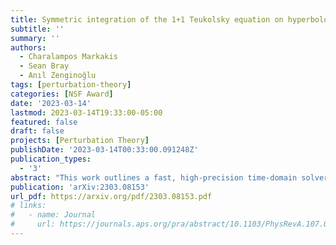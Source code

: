 ```yaml
---
title: Symmetric integration of the 1+1 Teukolsky equation on hyperboloidal foliations of Kerr spacetimes
subtitle: ''
summary: ''
authors:
  - Charalampos Markakis
  - Sean Bray
  - Anıl Zenginoğlu
tags: [perturbation-theory]
categories: [NSF Award]
date: '2023-03-14'
lastmod: 2023-03-14T19:33:00-05:00
featured: false
draft: false
projects: [Perturbation Theory]
publishDate: '2023-03-14T00:33:00.091248Z'
publication_types:
  - '3'
abstract: "This work outlines a fast, high-precision time-domain solver for scalar, electromagnetic and gravitational perturbations on hyperboloidal foliations of Kerr space-times. Time-domain Teukolsky equation solvers have typically used explicit methods, which numerically violate Noether symmetries and are Courant-limited. These restrictions can limit the performance of explicit schemes when simulating long-time extreme mass ratio inspirals, expected to appear in LISA band for 2-5 years. We thus explore symmetric (exponential, Padé or Hermite) integrators, which are unconditionally stable and known to preserve certain Noether symmetries and phase-space volume. For linear hyperbolic equations, these implicit integrators can be cast in explicit form, making them well-suited for long-time evolution of black hole perturbations. The 1+1 modal Teukolsky equation is discretized in space using polynomial collocation methods and reduced to a linear system of ordinary differential equations, coupled via mode-coupling arrays and discretized (matrix) differential operators. We use a matricization technique to cast the mode-coupled system in a form amenable to a method-of-lines framework, which simplifies numerical implementation and enables efficient parallelization on CPU and GPU architectures. We test our numerical code by studying late-time tails of Kerr spacetime perturbations in the sub-extremal and extremal cases."
publication: 'arXiv:2303.08153'
url_pdf: https://arxiv.org/pdf/2303.08153.pdf
# links:
#   - name: Journal
#     url: https://journals.aps.org/pra/abstract/10.1103/PhysRevA.107.012209
---
```

